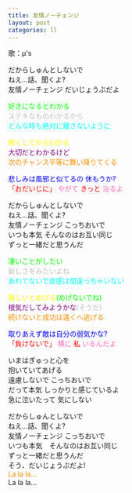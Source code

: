 ```yaml
---
title: 友情ノーチェンジ
layout: post
categories: ll
---
```

歌：μ's

<p>だからしゅんとしないで<br />
ねえ…話、聞くよ?<br />
友情ノーチェンジ だいじょうぶだよ</p>

<p><font color="lime">好きになるとわかる</font><br />
<font color="silver">ステキなものわかるから</font><br />
<font color="cyan">どんな時も絶対に離さないように</font></p>

<p><font color="yellow">無くしてからわかる</font><br />
<font color="purple">大切だとわかるけど</font><br />
<font color="darkorange">次のチャンス平等に舞い降りてくる</font></p>

<p><font color="blue">悲しみは風邪と似てるの 休もうか?</font><br />
<font color="red">「おだいじに」</font> <font color="hotpink">やがて</font> <font color="red">きっと</font> <font color="hotpink">治るよ</font></p>

<p>だからしゅんとしないで<br />
ねえ…話、聞くよ?<br />
友情ノーチェンジ こっちおいで<br />
いつも本気 そんなのはお互い同じ<br />
ずっと一緒だと思うんだ</p>

<p><font color="lime">凄いことがしたい</font><br />
<font color="silver">新しさをみたいよね</font><br />
<font color="cyan">あわてないで直感は間違っちゃいない</font></p>

<p><font color="yellow">難しいとめげる</font><font color="lime">(めげないでね)</font><br />
<font color="purple">根気だしてみようかな</font><font color="silver">(そうだ)</font><br />
<font color="darkorange">続けないと成功は遠くへ逃げる</font></p>

<p><font color="blue">取りあえず敵は自分の弱気かな?</font><br />
<font color="red">「負けないで」</font> <font color="hotpink">横に</font> <font color="red">私</font> <font color="hotpink">いるんだよ</font></p>

<p>いまはぎゅっと心を<br />
抱いていてあげる<br />
遠慮しないで こっちおいで<br />
だって本気 しっかりと感じているよ<br />
急に泣いたって 気にしない</p>

<p>だからしゅんとしないで<br />
ねえ…話、聞くよ?<br />
友情ノーチェンジ こっちおいで<br />
いつも本気　そんなのはお互い同じ<br />
ずっと一緒だと思うんだ<br />
そう、だいじょうぶだよ!<br />
<font color="darkorange">La la la...</font><br />
La la la...</p>